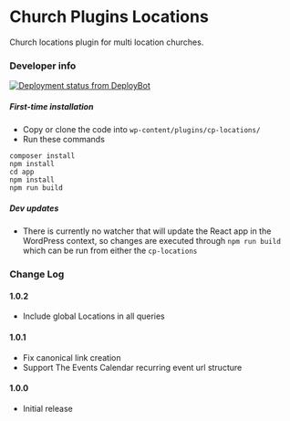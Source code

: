 # Church Plugins Locations
Church locations plugin for multi location churches.

### Developer info ###
[![Deployment status from DeployBot](https://iwitness-design.deploybot.com/badge/02267418037485/202371.svg)](https://deploybot.com)
##### First-time installation  #####

- Copy or clone the code into `wp-content/plugins/cp-locations/`
- Run these commands
```
composer install
npm install
cd app
npm install
npm run build
```

##### Dev updates  #####

- There is currently no watcher that will update the React app in the WordPress context, so changes are executed through `npm run build` which can be run from either the `cp-locations`

### Change Log

#### 1.0.2
* Include global Locations in all queries

#### 1.0.1
* Fix canonical link creation
* Support The Events Calendar recurring event url structure

#### 1.0.0
* Initial release
